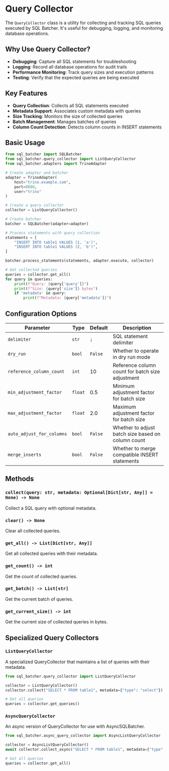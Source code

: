 # Query Collector

The `QueryCollector` class is a utility for collecting and tracking SQL queries executed by SQL Batcher. It's useful for debugging, logging, and monitoring database operations.

## Why Use Query Collector?

- **Debugging**: Capture all SQL statements for troubleshooting
- **Logging**: Record all database operations for audit trails
- **Performance Monitoring**: Track query sizes and execution patterns
- **Testing**: Verify that the expected queries are being executed

## Key Features

- **Query Collection**: Collects all SQL statements executed
- **Metadata Support**: Associates custom metadata with queries
- **Size Tracking**: Monitors the size of collected queries
- **Batch Management**: Manages batches of queries
- **Column Count Detection**: Detects column counts in INSERT statements

## Basic Usage

```python
from sql_batcher import SQLBatcher
from sql_batcher.query_collector import ListQueryCollector
from sql_batcher.adapters import TrinoAdapter

# Create adapter and batcher
adapter = TrinoAdapter(
    host="trino.example.com",
    port=8080,
    user="trino"
)

# Create a query collector
collector = ListQueryCollector()

# Create batcher
batcher = SQLBatcher(adapter=adapter)

# Process statements with query collection
statements = [
    "INSERT INTO table1 VALUES (1, 'a')",
    "INSERT INTO table1 VALUES (2, 'b')",
]

batcher.process_statements(statements, adapter.execute, collector)

# Get collected queries
queries = collector.get_all()
for query in queries:
    print(f"Query: {query['query']}")
    print(f"Size: {query['size']} bytes")
    if 'metadata' in query:
        print(f"Metadata: {query['metadata']}")
```

## Configuration Options

| Parameter | Type | Default | Description |
|-----------|------|---------|-------------|
| `delimiter` | `str` | `;` | SQL statement delimiter |
| `dry_run` | `bool` | `False` | Whether to operate in dry run mode |
| `reference_column_count` | `int` | 10 | Reference column count for batch size adjustment |
| `min_adjustment_factor` | `float` | 0.5 | Minimum adjustment factor for batch size |
| `max_adjustment_factor` | `float` | 2.0 | Maximum adjustment factor for batch size |
| `auto_adjust_for_columns` | `bool` | `False` | Whether to adjust batch size based on column count |
| `merge_inserts` | `bool` | `False` | Whether to merge compatible INSERT statements |

## Methods

### `collect(query: str, metadata: Optional[Dict[str, Any]] = None) -> None`

Collect a SQL query with optional metadata.

### `clear() -> None`

Clear all collected queries.

### `get_all() -> List[Dict[str, Any]]`

Get all collected queries with their metadata.

### `get_count() -> int`

Get the count of collected queries.

### `get_batch() -> List[str]`

Get the current batch of queries.

### `get_current_size() -> int`

Get the current size of collected queries in bytes.

## Specialized Query Collectors

### `ListQueryCollector`

A specialized QueryCollector that maintains a list of queries with their metadata.

```python
from sql_batcher.query_collector import ListQueryCollector

collector = ListQueryCollector()
collector.collect("SELECT * FROM table1", metadata={"type": "select"})

# Get all queries
queries = collector.get_queries()
```

### `AsyncQueryCollector`

An async version of QueryCollector for use with AsyncSQLBatcher.

```python
from sql_batcher.async_query_collector import AsyncListQueryCollector

collector = AsyncListQueryCollector()
await collector.collect_async("SELECT * FROM table1", metadata={"type": "select"})

# Get all queries
queries = collector.get_all()
```
